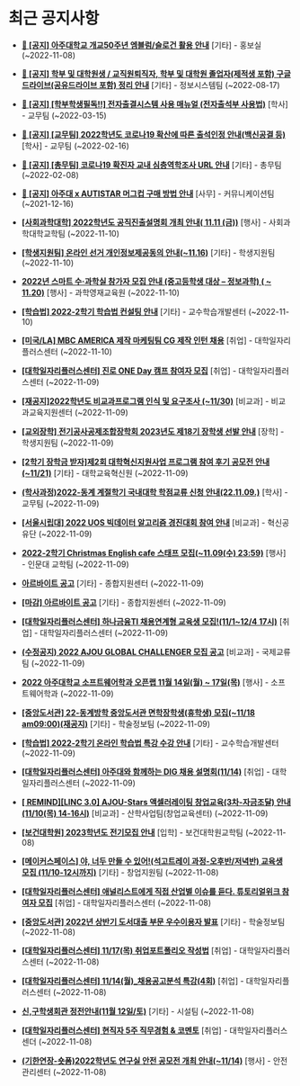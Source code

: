 # 최근 공지사항

* **[📌 [공지] 아주대학교 개교50주년 엠블럼/슬로건 활용 안내](http://ajou.ac.kr/kr/ajou/notice.do?mode=view&amp;articleNo=206180&amp;article.offset=0&amp;articleLimit=30)**
 [기타] - 홍보실 (~2022-11-08)

* **[📌 [공지] 학부 및 대학원생 / 교직원퇴직자, 학부 및 대학원 졸업자(제적생 포함) 구글드라이브(공유드라이브 포함) 정리 안내](http://ajou.ac.kr/kr/ajou/notice.do?mode=view&amp;articleNo=202858&amp;article.offset=0&amp;articleLimit=30)**
 [기타] - 정보시스템팀 (~2022-08-17)

* **[📌 [공지] [학부학생필독!!] 전자출결시스템 사용 매뉴얼 (전자출석부 사용법)](http://ajou.ac.kr/kr/ajou/notice.do?mode=view&amp;articleNo=192571&amp;article.offset=0&amp;articleLimit=30)**
 [학사] - 교무팀 (~2022-03-15)

* **[📌 [공지] [교무팀] 2022학년도 코로나19 확산에 따른 출석인정 안내(백신공결 등)](http://ajou.ac.kr/kr/ajou/notice.do?mode=view&amp;articleNo=180913&amp;article.offset=0&amp;articleLimit=30)**
 [학사] - 교무팀 (~2022-02-16)

* **[📌 [공지] [총무팀] 코로나19 확진자 교내 심층역학조사 URL 안내](http://ajou.ac.kr/kr/ajou/notice.do?mode=view&amp;articleNo=180493&amp;article.offset=0&amp;articleLimit=30)**
 [기타] - 총무팀 (~2022-02-08)

* **[📌 [공지] 아주대 x AUTISTAR 머그컵 구매 방법 안내](http://ajou.ac.kr/kr/ajou/notice.do?mode=view&amp;articleNo=147976&amp;article.offset=0&amp;articleLimit=30)**
 [사무] - 커뮤니케이션팀 (~2021-12-16)

* **[[사회과학대학] 2022학년도 공직진출설명회 개최 안내( 11.11 (금))](http://ajou.ac.kr/kr/ajou/notice.do?mode=view&amp;articleNo=206303&amp;article.offset=0&amp;articleLimit=30)**
 [행사] - 사회과학대학교학팀 (~2022-11-10)

* **[[학생지원팀] 온라인 선거 개인정보제공동의 안내(~11.16)](http://ajou.ac.kr/kr/ajou/notice.do?mode=view&amp;articleNo=206301&amp;article.offset=0&amp;articleLimit=30)**
 [기타] - 학생지원팀 (~2022-11-10)

* **[2022년 스마트 수·과학실 참가자 모집 안내 (중고등학생 대상 – 정보과학) ( ~ 11.20)](http://ajou.ac.kr/kr/ajou/notice.do?mode=view&amp;articleNo=206300&amp;article.offset=0&amp;articleLimit=30)**
 [행사] - 과학영재교육원 (~2022-11-10)

* **[[학습법] 2022-2학기 학습법 컨설팅 안내](http://ajou.ac.kr/kr/ajou/notice.do?mode=view&amp;articleNo=206283&amp;article.offset=0&amp;articleLimit=30)**
 [기타] - 교수학습개발센터 (~2022-11-10)

* **[[미국/LA] MBC AMERICA 제작 마케팅팀 CG 제작 인턴 채용](http://ajou.ac.kr/kr/ajou/notice.do?mode=view&amp;articleNo=206281&amp;article.offset=0&amp;articleLimit=30)**
 [취업] - 대학일자리플러스센터 (~2022-11-10)

* **[[대학일자리플러스센터] 진로 ONE Day 캠프 참여자 모집](http://ajou.ac.kr/kr/ajou/notice.do?mode=view&amp;articleNo=206278&amp;article.offset=0&amp;articleLimit=30)**
 [취업] - 대학일자리플러스센터 (~2022-11-09)

* **[[재공지]2022학년도 비교과프로그램 인식 및 요구조사 (~11/30)](http://ajou.ac.kr/kr/ajou/notice.do?mode=view&amp;articleNo=206277&amp;article.offset=0&amp;articleLimit=30)**
 [비교과] - 비교과교육지원센터 (~2022-11-09)

* **[[교외장학] 전기공사공제조합장학회 2023년도 제18기 장학생 선발 안내](http://ajou.ac.kr/kr/ajou/notice.do?mode=view&amp;articleNo=206274&amp;article.offset=0&amp;articleLimit=30)**
 [장학] - 학생지원팀 (~2022-11-09)

* **[[2학기 장학금 받자]제2회 대학혁신지원사업 프로그램 참여 후기 공모전 안내(~11/21)](http://ajou.ac.kr/kr/ajou/notice.do?mode=view&amp;articleNo=206263&amp;article.offset=0&amp;articleLimit=30)**
 [기타] - 대학교육혁신원 (~2022-11-09)

* **[(학사과정)2022-동계 계절학기 국내대학 학점교류 신청 안내(22.11.09.)](http://ajou.ac.kr/kr/ajou/notice.do?mode=view&amp;articleNo=206260&amp;article.offset=0&amp;articleLimit=30)**
 [학사] - 교무팀 (~2022-11-09)

* **[[서울시립대] 2022 UOS 빅데이터 알고리즘 경진대회 참여 안내](http://ajou.ac.kr/kr/ajou/notice.do?mode=view&amp;articleNo=206256&amp;article.offset=0&amp;articleLimit=30)**
 [비교과] - 혁신공유단 (~2022-11-09)

* **[2022-2학기 Christmas English cafe 스태프 모집(~11.09(수) 23:59)](http://ajou.ac.kr/kr/ajou/notice.do?mode=view&amp;articleNo=206254&amp;article.offset=0&amp;articleLimit=30)**
 [행사] - 인문대 교학팀 (~2022-11-09)

* **[아르바이트 공고](http://ajou.ac.kr/kr/ajou/notice.do?mode=view&amp;articleNo=206253&amp;article.offset=0&amp;articleLimit=30)**
 [기타] - 종합지원센터 (~2022-11-09)

* **[[마감] 아르바이트 공고](http://ajou.ac.kr/kr/ajou/notice.do?mode=view&amp;articleNo=206250&amp;article.offset=0&amp;articleLimit=30)**
 [기타] - 종합지원센터 (~2022-11-09)

* **[[대학일자리플러스센터] 하나금융TI 채용연계형 교육생 모집!(11/1~12/4 17시)](http://ajou.ac.kr/kr/ajou/notice.do?mode=view&amp;articleNo=206247&amp;article.offset=0&amp;articleLimit=30)**
 [취업] - 대학일자리플러스센터 (~2022-11-09)

* **[(수정공지) 2022 AJOU GLOBAL CHALLENGER 모집 공고](http://ajou.ac.kr/kr/ajou/notice.do?mode=view&amp;articleNo=206233&amp;article.offset=0&amp;articleLimit=30)**
 [비교과] - 국제교류팀 (~2022-11-09)

* **[2022 아주대학교 소프트웨어학과 오픈랩 11월 14일(월) ~ 17일(목)](http://ajou.ac.kr/kr/ajou/notice.do?mode=view&amp;articleNo=206230&amp;article.offset=0&amp;articleLimit=30)**
 [행사] - 소프트웨어학과 (~2022-11-09)

* **[[중앙도서관] 22-동계방학 중앙도서관 면학장학생(휴학생) 모집(~11/18 am09:00)(재공지)](http://ajou.ac.kr/kr/ajou/notice.do?mode=view&amp;articleNo=206229&amp;article.offset=0&amp;articleLimit=30)**
 [기타] - 학술정보팀 (~2022-11-09)

* **[[학습법] 2022-2학기 온라인 학습법 특강 수강 안내](http://ajou.ac.kr/kr/ajou/notice.do?mode=view&amp;articleNo=206223&amp;article.offset=0&amp;articleLimit=30)**
 [기타] - 교수학습개발센터 (~2022-11-09)

* **[[대학일자리플러스센터] 아주대와 함께하는 DIG 채용 설명회(11/14)](http://ajou.ac.kr/kr/ajou/notice.do?mode=view&amp;articleNo=206221&amp;article.offset=0&amp;articleLimit=30)**
 [취업] - 대학일자리플러스센터 (~2022-11-09)

* **[[ REMIND][LINC 3.0] AJOU-Stars 액셀러레이팅 창업교육(3차-자금조달) 안내(11/10(목) 14-16시)](http://ajou.ac.kr/kr/ajou/notice.do?mode=view&amp;articleNo=206220&amp;article.offset=0&amp;articleLimit=30)**
 [비교과] - 산학사업팀(창업교육센터) (~2022-11-09)

* **[[보건대학원] 2023학년도 전기모집 안내](http://ajou.ac.kr/kr/ajou/notice.do?mode=view&amp;articleNo=206218&amp;article.offset=0&amp;articleLimit=30)**
 [입학] - 보건대학원교학팀 (~2022-11-08)

* **[[메이커스페이스] 야, 너두 만들 수 있어!(석고트레이 과정-오후반/저녁반) 교육생 모집 (11/10-12시까지)](http://ajou.ac.kr/kr/ajou/notice.do?mode=view&amp;articleNo=206213&amp;article.offset=0&amp;articleLimit=30)**
 [기타] - 창업지원팀 (~2022-11-08)

* **[[대학일자리플러스센터] 애널리스트에게 직접 산업별 이슈를 듣다. 튜토리얼위크 참여자 모집](http://ajou.ac.kr/kr/ajou/notice.do?mode=view&amp;articleNo=206212&amp;article.offset=0&amp;articleLimit=30)**
 [취업] - 대학일자리플러스센터 (~2022-11-08)

* **[[중앙도서관] 2022년 상반기 도서대출 부문 우수이용자 발표](http://ajou.ac.kr/kr/ajou/notice.do?mode=view&amp;articleNo=206201&amp;article.offset=0&amp;articleLimit=30)**
 [기타] - 학술정보팀 (~2022-11-08)

* **[[대학일자리플러스센터] 11/17(목) 취업포트폴리오 작성법](http://ajou.ac.kr/kr/ajou/notice.do?mode=view&amp;articleNo=206200&amp;article.offset=0&amp;articleLimit=30)**
 [취업] - 대학일자리플러스센터 (~2022-11-08)

* **[[대학일자리플러스센터] 11/14(월)_채용공고분석 특강(4회)](http://ajou.ac.kr/kr/ajou/notice.do?mode=view&amp;articleNo=206197&amp;article.offset=0&amp;articleLimit=30)**
 [취업] - 대학일자리플러스센터 (~2022-11-08)

* **[신,구학생회관 정전안내(11월 12일/토)](http://ajou.ac.kr/kr/ajou/notice.do?mode=view&amp;articleNo=206196&amp;article.offset=0&amp;articleLimit=30)**
 [기타] - 시설팀 (~2022-11-08)

* **[[대학일자리플러스센터] 현직자 5주 직무경험 &amp; 코멘토](http://ajou.ac.kr/kr/ajou/notice.do?mode=view&amp;articleNo=206193&amp;article.offset=0&amp;articleLimit=30)**
 [취업] - 대학일자리플러스센더 (~2022-11-08)

* **[(기한연장-숏폼)2022학년도 연구실 안전 공모전 개최 안내(~11/14)](http://ajou.ac.kr/kr/ajou/notice.do?mode=view&amp;articleNo=206189&amp;article.offset=0&amp;articleLimit=30)**
 [행사] - 안전관리센터 (~2022-11-08)
